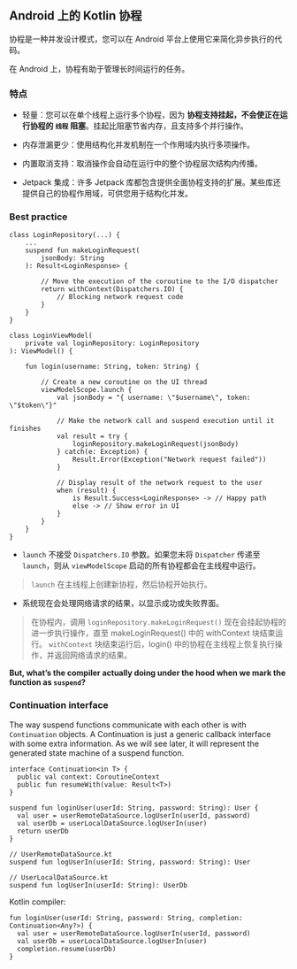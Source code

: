 ## Android 上的 Kotlin 协程

协程是一种并发设计模式，您可以在 Android 平台上使用它来简化异步执行的代码。

在 Android 上，协程有助于管理长时间运行的任务。

### 特点

- 轻量：您可以在单个线程上运行多个协程，因为 **协程支持挂起，不会使正在运行协程的 `线程` 阻塞**。挂起比阻塞节省内存，且支持多个并行操作。

- 内存泄漏更少：使用结构化并发机制在一个作用域内执行多项操作。

- 内置取消支持：取消操作会自动在运行中的整个协程层次结构内传播。

- Jetpack 集成：许多 Jetpack 库都包含提供全面协程支持的扩展。某些库还提供自己的协程作用域，可供您用于结构化并发。

### Best practice

```
class LoginRepository(...) {
    ...
    suspend fun makeLoginRequest(
        jsonBody: String
    ): Result<LoginResponse> {

        // Move the execution of the coroutine to the I/O dispatcher
        return withContext(Dispatchers.IO) {
            // Blocking network request code
        }
    }
}

class LoginViewModel(
    private val loginRepository: LoginRepository
): ViewModel() {

    fun login(username: String, token: String) {

        // Create a new coroutine on the UI thread
        viewModelScope.launch {
            val jsonBody = "{ username: \"$username\", token: \"$token\"}"

            // Make the network call and suspend execution until it finishes
            val result = try {
                loginRepository.makeLoginRequest(jsonBody)
            } catch(e: Exception) {
                Result.Error(Exception("Network request failed"))
            }
            
            // Display result of the network request to the user
            when (result) {
                is Result.Success<LoginResponse> -> // Happy path
                else -> // Show error in UI
            }
        }
    }
}
```

- `launch` 不接受 `Dispatchers.IO` 参数。如果您未将 `Dispatcher` 传递至 `launch`，则从 `viewModelScope` 启动的所有协程都会在主线程中运行。

>`launch` 在主线程上创建新协程，然后协程开始执行。

- 系统现在会处理网络请求的结果，以显示成功或失败界面。

>在协程内，调用 `loginRepository.makeLoginRequest()` 现在会挂起协程的进一步执行操作，直至 makeLoginRequest() 中的 withContext 块结束运行。
>`withContext` 块结束运行后，login() 中的协程在主线程上恢复执行操作，并返回网络请求的结果。

**But, what’s the compiler actually doing under the hood when we mark the function as `suspend`?**

### Continuation interface

The way suspend functions communicate with each other is with `Continuation` objects.
A Continuation is just a generic callback interface with some extra information. 
As we will see later, it will represent the generated state machine of a suspend function.

```
interface Continuation<in T> {
  public val context: CoroutineContext
  public fun resumeWith(value: Result<T>)
}
```

```
suspend fun loginUser(userId: String, password: String): User {
  val user = userRemoteDataSource.logUserIn(userId, password)
  val userDb = userLocalDataSource.logUserIn(user)
  return userDb
}

// UserRemoteDataSource.kt
suspend fun logUserIn(userId: String, password: String): User

// UserLocalDataSource.kt
suspend fun logUserIn(userId: String): UserDb
```

Kotlin compiler:

```
fun loginUser(userId: String, password: String, completion: Continuation<Any?>) {
  val user = userRemoteDataSource.logUserIn(userId, password)
  val userDb = userLocalDataSource.logUserIn(user)
  completion.resume(userDb)
}
```













